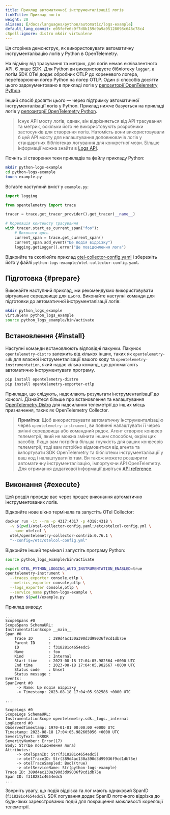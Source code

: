 ```yaml
---
title: Приклад автоматичної інструменталізації логів
linkTitle: Приклад логів
weight: 20
aliases: [/docs/languages/python/automatic/logs-example]
default_lang_commit: e05fefe6c9f7d8b159d9a9a95128098c646c78c4
cSpell:ignore: distro mkdir virtualenv
---
```


Ця сторінка демонструє, як використовувати автоматичну інструменталізацію логів у Python в OpenTelemetry.

На відміну від трасування та метрик, для логів немає еквівалентного API. Є лише SDK. Для Python ви використовуєте бібліотеку `logger`, а потім SDK OTel додає обробник OTLP до кореневого логера, перетворюючи логер Python на логер OTLP. Один зі способів досягти цього задокументовано в прикладі логів у [репозиторії OpenTelemetry Python][репозиторій OpenTelemetry Python].

Інший спосіб досягти цього — через підтримку автоматичної інструменталізації логів у Python. Приклад нижче базується на прикладі логів у [репозиторії OpenTelemetry Python][репозиторій OpenTelemetry Python].

> Існує API мосту логів; однак, він відрізняється від API трасування та метрик, оскільки його не використовують розробники застосунків для створення логів. Натомість вони використовували б цей API мосту для налаштування доповнювачів логів у стандартних бібліотеках логування для конкретної мови. Більше інформації можна знайти в [Logs API](/docs/specs/otel/logs/api/).

Почніть зі створення теки прикладів та файлу прикладу Python:

```sh
mkdir python-logs-example
cd python-logs-example
touch example.py
```

Вставте наступний вміст у `example.py`:

```python
import logging

from opentelemetry import trace

tracer = trace.get_tracer_provider().get_tracer(__name__)

# Кореляція контексту трасування
with tracer.start_as_current_span("foo"):
    # Виконати щось
    current_span = trace.get_current_span()
    current_span.add_event("Це подія відрізку")
    logging.getLogger().error("Це повідомлення лога")
```

Відкрийте та скопіюйте приклад [otel-collector-config.yaml](https://github.com/open-telemetry/opentelemetry-python/blob/main/docs/examples/logs/otel-collector-config.yaml) і збережіть його у файлі `python-logs-example/otel-collector-config.yaml`.

## Підготовка {#prepare}

Виконайте наступний приклад, ми рекомендуємо використовувати віртуальне середовище для цього. Виконайте наступні команди для підготовки до автоматичної інструменталізації логів:

```sh
mkdir python_logs_example
virtualenv python_logs_example
source python_logs_example/bin/activate
```

## Встановлення {#install}

Наступні команди встановлюють відповідні пакунки. Пакунок `opentelemetry-distro` залежить від кількох інших, таких як `opentelemetry-sdk` для власної інструменталізації вашого коду та `opentelemetry-instrumentation`, який надає кілька команд, що допомагають автоматично інструментувати програму.

```sh
pip install opentelemetry-distro
pip install opentelemetry-exporter-otlp
```

Приклади, що слідують, надсилають результати інструменталізації до консолі. Дізнайтеся більше про встановлення та налаштування [OpenTelemetry Distro](/docs/languages/python/distro) для надсилання телеметрії до інших місць призначення, таких як OpenTelemetry Collector.

> **Примітка**: Щоб використовувати автоматичну інструменталізацію через `opentelemetry-instrument`, ви повинні налаштувати її через змінні середовища або командний рядок. Агент створює конвеєр телеметрії, який не можна змінити іншим способом, окрім цих засобів. Якщо вам потрібна більша гнучкість для ваших конвеєрів телеметрії, тоді вам потрібно відмовитися від агента та імпортувати SDK OpenTelemetry та бібліотеки інструменталізації у ваш код і налаштувати їх там. Ви також можете розширити автоматичну інструменталізацію, імпортуючи API OpenTelemetry. Для отримання додаткової інформації дивіться [API reference][].

## Виконання {#execute}

Цей розділ проведе вас через процес виконання автоматично інструментованих логів.

Відкрийте нове вікно термінала та запустіть OTel Collector:

```sh
docker run -it --rm -p 4317:4317 -p 4318:4318 \
  -v $(pwd)/otel-collector-config.yaml:/etc/otelcol-config.yml \
  --name otelcol \
  otel/opentelemetry-collector-contrib:0.76.1 \
  "--config=/etc/otelcol-config.yml"
```

Відкрийте інший термінал і запустіть програму Python:

```sh
source python_logs_example/bin/activate

export OTEL_PYTHON_LOGGING_AUTO_INSTRUMENTATION_ENABLED=true
opentelemetry-instrument \
  --traces_exporter console,otlp \
  --metrics_exporter console,otlp \
  --logs_exporter console,otlp \
  --service_name python-logs-example \
  python $(pwd)/example.py
```

Приклад виводу:

```text
...
ScopeSpans #0
ScopeSpans SchemaURL:
InstrumentationScope __main__
Span #0
    Trace ID       : 389d4ac130a390d3d99036f9cd1db75e
    Parent ID      :
    ID             : f318281c4654edc5
    Name           : foo
    Kind           : Internal
    Start time     : 2023-08-18 17:04:05.982564 +0000 UTC
    End time       : 2023-08-18 17:04:05.982667 +0000 UTC
    Status code    : Unset
    Status message :
Events:
SpanEvent #0
     -> Name: Це подія відрізку
     -> Timestamp: 2023-08-18 17:04:05.982586 +0000 UTC

...

ScopeLogs #0
ScopeLogs SchemaURL:
InstrumentationScope opentelemetry.sdk._logs._internal
LogRecord #0
ObservedTimestamp: 1970-01-01 00:00:00 +0000 UTC
Timestamp: 2023-08-18 17:04:05.982605056 +0000 UTC
SeverityText: ERROR
SeverityNumber: Error(17)
Body: Str(Це повідомлення лога)
Attributes:
     -> otelSpanID: Str(f318281c4654edc5)
     -> otelTraceID: Str(389d4ac130a390d3d99036f9cd1db75e)
     -> otelTraceSampled: Bool(true)
     -> otelServiceName: Str(python-logs-example)
Trace ID: 389d4ac130a390d3d99036f9cd1db75e
Span ID: f318281c4654edc5
...
```

Зверніть увагу, що подія відрізка та лог мають однаковий SpanID (`f318281c4654edc5`). SDK логування додає SpanID поточного відрізка до будь-яких зареєстрованих подій для покращення можливості кореляції телеметрії.

[api reference]: https://opentelemetry-python.readthedocs.io/en/latest/index.html
[репозиторій OpenTelemetry Python]: https://github.com/open-telemetry/opentelemetry-python/tree/main/docs/examples/logs
